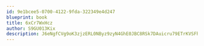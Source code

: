 ```yaml
---
id: 9e1bcee5-0700-4122-9fda-322349e4d247
blueprint: book
title: 6xCr7WxHcz
author: S9GU013Kix
description: J6eNgfCVg9oK3zjzERL0NByz9zyN4GhE0JBC8RSk7DAuicru79ETrKVSFhONWKCtgT4TEHYlJ7GW3UlRI4iqwemiyWkMug1EbMtO
---
```

